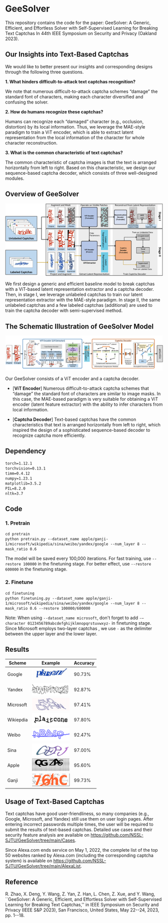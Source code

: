 # GeeSolver

This repository contains the code for the paper:
GeeSolver: A Generic, Efficient, and Effortless Solver with Self-Supervised Learning for Breaking Text Captchas
In 44th IEEE Symposium on Security and Privacy (Oakland 2023).

## Our Insights into Text-Based Captchas

We would like to better present our insights and corresponding designs through the following three questions.

**1. What hinders difficult-to-attack text captchas recognition?** 

We note that numerous difficult-to-attack captcha schemes “damage” the standard font of characters, making each character diversified and confusing the solver.

**2. How do humans recognize these captchas?**

Humans can recognize each “damaged” character (e.g., occlusion, distortion) by its local information. Thus, we leverage the MAE-style paradigm to train a ViT encoder, which is able to extract latent representation from the local information of the character for whole character reconstruction.

**3. What is the common characteristic of text captchas?**

The common characteristic of captcha images is that the text is arranged horizontally from left to right. Based on this characteristic, we design our sequence-based captcha decoder, which consists of three well-designed modules.

## Overview of GeeSolver

<img src="https://github.com/NSSL-SJTU/GeeSolver/blob/main/Figs/GeeSolver-overview.png">

We first design a generic and efficient baseline model to break captchas with a ViT-based latent representation extractor and a captcha decoder. Then, in stage I, we leverage unlabeled captchas to train our latent representation extractor with the MAE-style paradigm. In stage II, the same unlabeled captchas and a few labeled captchas (additional) are used to train the captcha decoder with semi-supervised method.

## The Schematic Illustration of GeeSolver Model

<img src="https://github.com/NSSL-SJTU/GeeSolver/blob/main/Figs/GeeSolver-model.png">

Our GeeSolver consists of a ViT encoder and a captcha decoder.

- [**ViT Encoder**] Numerous difficult-to-attack captcha schemes that “damage” the standard font of characters are similar to image masks. In this case, the MAE-based paradigm is very suitable for obtaining a ViT encoder (latent feature extractor) with the ability to infer characters from local information.

- [**Captcha Decoder**] Text-based captchas have the common characteristics that text is arranged horizontally from left to right, which inspired the design of a sophisticated sequence-based decoder to recognize captcha more efficiently.

## Dependency

```
torch=1.12.1
torchvision=0.13.1
timm=0.4.12
numpy=1.23.1
matplotlib=3.5.2
PIL=8.2.0
nltk=3.7
```

## Code

### 1. Pretrain
```
cd pretrain
python pretrain.py --dataset_name apple/ganji-1/microsoft/wikipedia/sina/weibo/yandex/google --num_layer 8 --mask_ratio 0.6
```
The model will be saved every 100,000 iterations. For fast training, use `--restore 100000` in the finetuning stage. For better effect, use `--restore 600000` in the finetuning stage.

### 2. Finetune
```
cd finetuning
python finetuning.py --dataset_name apple/ganji-1/microsoft/wikipedia/sina/weibo/yandex/google --num_layer 8 --mask_ratio 0.6 --restore 100000/600000
```

Note: When using `--dataset_name microsoft`, don't forget to add `-–character 0123456789abcdefghijklmnopqrstuvwxyz-` in finetuning stage. Since Microsoft employs two-layer captchas , we use `-` as the delimiter between the upper layer and the lower layer.

## Results

| Scheme     | Example | Accuracy     |
| ----------- | -----| ------------ |
| Google     | <img src="https://github.com/NSSL-SJTU/GeeSolver/blob/main/images/google.jpg" width="120px" height="40px"> | 90.73%       |
| Yandex     | <img src="https://github.com/NSSL-SJTU/GeeSolver/blob/main/images/yandex.png" width="120px" height="40px"> | 92.87%       |
| Microsoft  | <img src="https://github.com/NSSL-SJTU/GeeSolver/blob/main/images/microsoft.jpg" width="120px" height="40px"> | 97.41%       |
| Wikiepdia  | <img src="https://github.com/NSSL-SJTU/GeeSolver/blob/main/images/wikipedia.png" width="120px" height="40px"> | 97.80%       |
| Weibo      | <img src="https://github.com/NSSL-SJTU/GeeSolver/blob/main/images/weibo.jpg" width="120px" height="40px"> | 92.47%       |
| Sina       | <img src="https://github.com/NSSL-SJTU/GeeSolver/blob/main/images/sina.png" width="120px" height="40px"> | 97.00%       |
| Apple      | <img src="https://github.com/NSSL-SJTU/GeeSolver/blob/main/images/apple.jpg" width="120px" height="40px"> | 95.60%       |
| Ganji      | <img src="https://github.com/NSSL-SJTU/GeeSolver/blob/main/images/ganji-1.png" width="120px" height="40px"> | 99.73%       |

## Usage of Text-Based Captchas

Text captchas have good user-friendliness, so many companies (e.g., Google, Microsoft, and Yandex) still use them on user login pages. After entering incorrect passwords multiple times, the user will be required to submit the results of text-based captchas. Detailed use cases and their security feature analysis are available on https://github.com/NSSL-SJTU/GeeSolver/tree/main/Cases. 

Since Alexa.com ends service on May 1, 2022, the complete list of the top 50 websites ranked by Alexa.com (including the corresponding captcha system) is available on https://github.com/NSSL-SJTU/GeeSolver/tree/main/AlexaList.

## Reference

R. Zhao, X. Deng, Y. Wang, Z. Yan, Z. Han, L. Chen, Z. Xue, and Y. Wang, ``GeeSolver: A Generic, Efficient, and Effortless Solver with Self-Supervised Learning for Breaking Text Captchas,'' in IEEE Symposium on Security and Privacy (IEEE S&P 2023), San Francisco, United States, May 22--24, 2023, pp. 1--18.
